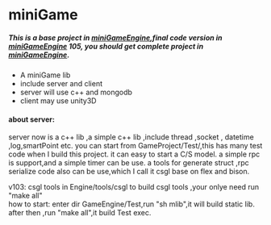 miniGame
======

##### This is a base project in  **[miniGameEngine](https://github.com/coderguang/miniGameEngine)**,final code version in [miniGameEngine](https://github.com/coderguang/miniGameEngine) 105, you should get complete project in  [miniGameEngine](https://github.com/coderguang/miniGameEngine). 

* A miniGame lib
* include server and client
* server will use c++ and mongodb
* client may use unity3D

#### about server:
   server now is a c++ lib ,a simple c++ lib ,include thread ,socket , datetime ,log,smartPoint etc. you can start from GameProject/Test/,this has many test code when I build this project. it can easy to start a C/S model. a simple rpc is support,and a simple timer can be use. a tools for generate struct ,rpc serialize code also can be use,which I call it csgl base on flex and bison.  

   v103:  csgl tools in Engine/tools/csgl to build csgl tools ,your onlye need run "make all"  
   how to start: enter dir GameEngine/Test,run "sh mlib",it will build static lib. after then ,run "make all",it build Test exec.

